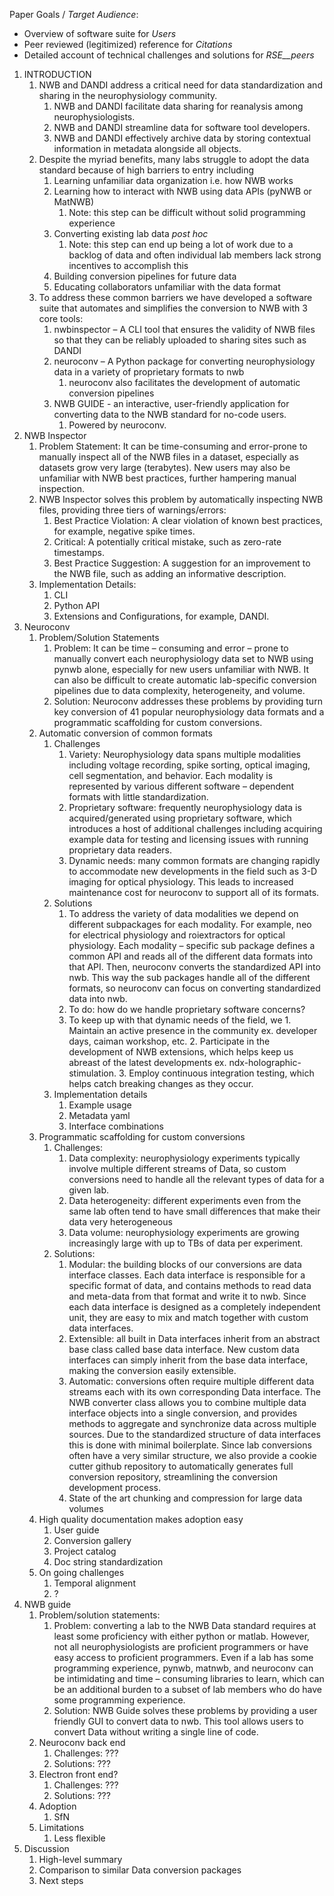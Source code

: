 ­­­­­­­­­­Paper Goals / _Target Audience_:

- Overview of software suite for _Users_
- Peer reviewed (legitimized) reference for _Citations_
- Detailed account of technical challenges and solutions for _RSE__peers_

1. INTRODUCTION
      1. NWB and DANDI address a critical need for data standardization and sharing in the neurophysiology community.
            1. NWB and DANDI facilitate data sharing for reanalysis among neurophysiologists.
            2. NWB and DANDI streamline data for software tool developers.
            3. NWB and DANDI effectively archive data by storing contextual information in metadata alongside all objects.
      2. Despite the myriad benefits, many labs struggle to adopt the data standard because of high barriers to entry including
            1. Learning unfamiliar data organization i.e. how NWB works
            2. Learning how to interact with NWB using data APIs (pyNWB or MatNWB)
                  1. Note: this step can be difficult without solid programming experience
            3. Converting existing lab data _post hoc_
                  1. Note: this step can end up being a lot of work due to a backlog of data and often individual lab members lack strong incentives to accomplish this
            4. Building conversion pipelines for future data
            5. Educating collaborators unfamiliar with the data format
      3. To address these common barriers we have developed a software suite that automates and simplifies the conversion to NWB with 3 core tools:
            1. nwbinspector – A CLI tool that ensures the validity of NWB files so that they can be reliably uploaded to sharing sites such as DANDI
            2. neuroconv – A Python package for converting neurophysiology data in a variety of proprietary formats to nwb
                  1. neuroconv also facilitates the development of automatic conversion pipelines
            3. NWB GUIDE - an interactive, user-friendly application for converting data to the NWB standard for no-code users.
                  1. Powered by neuroconv.
2. NWB Inspector
      1. Problem Statement: It can be time-consuming and error-prone to manually inspect all of the NWB files in a dataset, especially as datasets grow very large (terabytes). New users may also be unfamiliar with NWB best practices, further hampering manual inspection.
      2. NWB Inspector solves this problem by automatically inspecting NWB files, providing three tiers of warnings/errors:
            1. Best Practice Violation: A clear violation of known best practices, for example, negative spike times.
            2. Critical: A potentially critical mistake, such as zero-rate timestamps.
            3. Best Practice Suggestion: A suggestion for an improvement to the NWB file, such as adding an informative description.
      3. Implementation Details:
            1. CLI
            2. Python API
            3. Extensions and Configurations, for example, DANDI.
3. Neuroconv
      1. Problem/Solution Statements
            1. Problem: It can be time – consuming and error – prone to manually convert each neurophysiology data set to NWB using pynwb alone, especially for new users unfamiliar with NWB. It can also be difficult to create automatic lab-specific conversion pipelines due to data complexity, heterogeneity, and volume.
            2. Solution: Neuroconv addresses these problems by providing turn key conversion of 41 popular neurophysiology data formats and a programmatic scaffolding for custom conversions.
      2. Automatic conversion of common formats
            1. Challenges
                  1. Variety: Neurophysiology data spans multiple modalities including voltage recording, spike sorting, optical imaging, cell segmentation, and behavior. Each modality is represented by various different software – dependent formats with little standardization.
                  2. Proprietary software: frequently neurophysiology data is acquired/generated using proprietary software, which introduces a host of additional challenges including acquiring example data for testing and licensing issues with running proprietary data readers.
                  3. Dynamic needs: many common formats are changing rapidly to accommodate new developments in the field such as 3-D imaging for optical physiology. This leads to increased maintenance cost for neuroconv to support all of its formats.
            2. Solutions
                  1. To address the variety of data modalities we depend on different subpackages for each modality. For example, neo for electrical physiology and roiextractors for optical physiology. Each modality – specific sub package defines a common API and reads all of the different data formats into that API. Then, neuroconv converts the standardized API into nwb. This way the sub packages handle all of the different formats, so neuroconv can focus on converting standardized data into nwb.
                  2. To do: how do we handle proprietary software concerns?
                  3. To keep up with that dynamic needs of the field, we
                    1. Maintain an active presence in the community ex. developer days, caiman workshop, etc.
                    2. Participate in the development of NWB extensions, which helps keep us abreast of the latest developments ex. ndx-holographic-stimulation.
                    3. Employ continuous integration testing, which helps catch breaking changes as they occur.
            3. Implementation details
                  1. Example usage
                  2. Metadata yaml
                  3. Interface combinations
      3. Programmatic scaffolding for custom conversions
            1. Challenges:
                  1. Data complexity: neurophysiology experiments typically involve multiple different streams of Data, so custom conversions need to handle all the relevant types of data for a given lab.
                  2. Data heterogeneity: different experiments even from the same lab often tend to have small differences that make their data very heterogeneous
                  3. Data volume: neurophysiology experiments are growing increasingly large with up to TBs of data per experiment.
            2. Solutions:
                  1. Modular: the building blocks of our conversions are data interface classes. Each data interface is responsible for a specific format of data, and contains methods to read data and meta-data from that format and write it to nwb. Since each data interface is designed as a completely independent unit, they are easy to mix and match together with custom data interfaces.
                  2. Extensible: all built in Data interfaces inherit from an abstract base class called base data interface. New custom data interfaces can simply inherit from the base data interface, making the conversion easily extensible.
                  3. Automatic: conversions often require multiple different data streams each with its own corresponding Data interface. The NWB converter class allows you to combine multiple data interface objects into a single conversion, and provides methods to aggregate and synchronize data across multiple sources. Due to the standardized structure of data interfaces this is done with minimal boilerplate. Since lab conversions often have a very similar structure, we also provide a cookie cutter github repository to automatically generates full conversion repository, streamlining the conversion development process.
                  4. State of the art chunking and compression for large data volumes
      4. High quality documentation makes adoption easy
            1. User guide
            2. Conversion gallery
            3. Project catalog
            4. Doc string standardization
      5. On going challenges
            1. Temporal alignment
            2. ?
4. NWB guide
      1. Problem/solution statements:
            1. Problem: converting a lab to the NWB Data standard requires at least some proficiency with either python or matlab. However, not all neurophysiologists are proficient programmers or have easy access to proficient programmers. Even if a lab has some programming experience, pynwb, matnwb, and neuroconv can be intimidating and time – consuming libraries to learn, which can be an additional burden to a subset of lab members who do have some programming experience.
            2. Solution: NWB Guide solves these problems by providing a user friendly GUI to convert data to nwb. This tool allows users to convert Data without writing a single line of code.
      2. Neuroconv back end
            1. Challenges: ???
            2. Solutions: ???
      3. Electron front end?
            1. Challenges: ???
            2. Solutions: ???
      4. Adoption
            1. SfN
      5. Limitations
            1. Less flexible
5. Discussion
      1. High-level summary
      2. Comparison to similar Data conversion packages
      3. Next steps